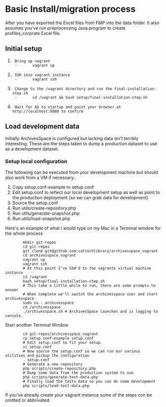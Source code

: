 
# Basic Install/migration process

After you have exported the Excel files from FMP into the data folder. It also assumes you've run preprocessing Java program to create profiles_corprate Excel file.

## Initial setup

1.      Bring up vagrant
        -       vagrant up
2.      SSH into vagrant instance
        -       vagrant ssh
3.      Change to the /vagrant directory and run the final-installation-step.sh
        -       cd /vagrant && bash setup/final-installation-step.sh
4.      Wait for AS to startup and point your browser at http://localhost:8080 to confirm

## Load development data

Initially ArchivesSpace is configured but lacking data isn't terribly interesting. These are the steps
taken to dump a production dataset to use as a development dataset.  


### Setup local configuration

The following can be executed from your development machine but should also work from a VM if necessary..

1. Copy setup.conf-example to setup.conf
2. Edit setup.conf to reflect our local development setup as well as point to the production deployment (so we can grab data for development)
3. Source the setup.conf
4. Run utils/create-repository.php
5. Run utils/generate-snapshot.php
6. Run utils/load-snapshot.php

Here's an example of what I would type on my Mac in a Terminal window for the whole process

```
        mkdir git-repos
        cd git-repos
        git clone git@github.com:caltechlibrary/archivesspace_vagrant
        cd archivesspace_vagrant
        vagrant up
        vagrant ssh
        # At this point I've SSH'd to the vagrante virtual machine instance
        cd /vagrant
        bash setup/final-installation-step.sh
        # This take a little while to run, there are some prompts to answer
        # When complete we'll switch the archivesspace user and start archivesspace
        sudo su - archivesspace
        cd /archivesspace
        ./archivesspace.sh # ArchivesSpace launches and is logging to console.
```

Start another Terminal Window

```
        cd git-repos/archivesspace_vagrant
        cp setup.conf-example setup.conf
        # Edit setup.conf to fit your setup.
        vi setup.conf
        # Now source the setup.conf so we can run our various utilities and pickup the configuration
        . setup.conf
        # Generate a new repository
        php scripts/create-repository.php
        # Dump some data from the production system to use
        php scripts/generate-test-data.php
        # Finally load the tests data so you can do some development
        php scripts/load-test-data.php
```

If you've already create your vagrant instance some of the steps con be omitted or abbrivated.
